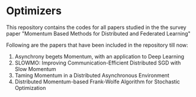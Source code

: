 # Optimizers
This repository contains the codes for all papers studied in the the survey paper "Momentum Based Methods for Distributed and Federated Learning"

Following are the papers that have been included in the repository till now:
1. Asynchrony begets Momentum, with an application to Deep Learning
2. SLOWMO: Improving Communication-Efficient Distributed SGD with Slow Momentum
4. Taming Momentum in a Distributed Asynchronous Environment
5. Distributed Momentum-based Frank-Wolfe Algorithm for Stochastic Optimization

